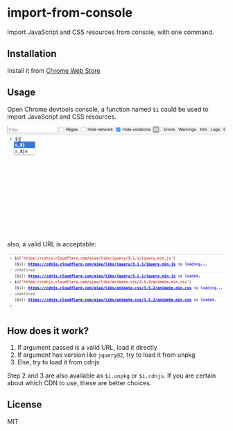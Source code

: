 # import-from-console

Import JavaScript and CSS resources from console, with one command.

## Installation

Install it from [Chrome Web Store]()

## Usage

Open Chrome devtools console, a function named `$i` could be used to import JavaScript and CSS resources.

![Demo](assets/demo.gif)

also, a valid URL is acceptable:

![URL](assets/url.png)

## How does it work?

1. If argument passed is a valid URL, load it directly
2. If argument has version like `jquery@2`, try to load it from unpkg
3. Else, try to load it from cdnjs

Step 2 and 3 are also available as `$i.unpkg` or `$i.cdnjs`. If you are certain about which CDN to use, these are better choices.

## License

MIT
